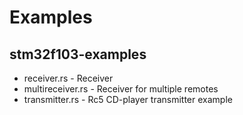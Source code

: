 # Examples

## stm32f103-examples
 - receiver.rs - Receiver
 - multireceiver.rs - Receiver for multiple remotes
 - transmitter.rs - Rc5 CD-player transmitter example
   